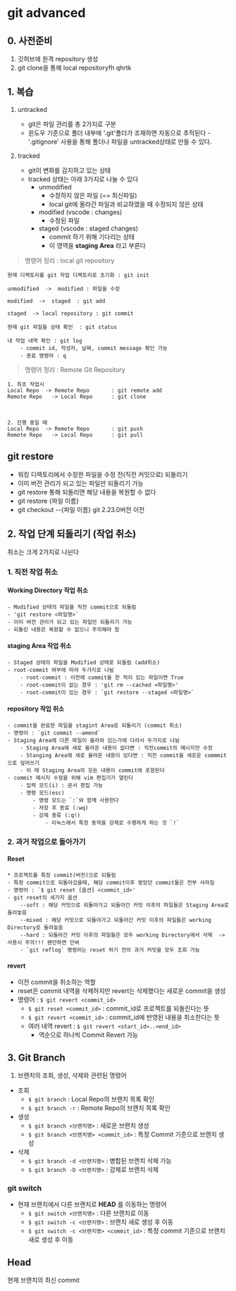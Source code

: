 # git advanced

## 0. 사전준비

1. 깃허브에 원격 repository 생성
2. git clone을 통해 local repositoryfh qhrtk

## 1. 복습

1. untracked
    - git은 파일 관리를 총 2가지로 구분
    - 윈도우 기준으로 폴더 내부에 '.git'폴더가 조재하면 자동으로 추적된다
    -'.gitignore' 사용을 통해 폴더나 파일을 untracked상태로 만들 수 있다.

2. tracked
    - git이 변화를 감지하고 있는 상태
    - tracked 상태는 아래 3가지로 나눌 수 있다
        - unmodified
            - 수정하지 않은 파일 (== 최신파일)
            - local git에 올라간 파일과 비교하였을 때 수정되지 않은 상태
        - modified (vscode : changes)
            - 수정된 파일
        - staged (vscode : staged changes)
            - commit 하기 위해 기다리는 상태
            - 이 영역을 __staging Area__ 라고 부른다

> 명령어 정리 : local git repository
```
현재 디렉토리를 git 작업 디렉토리로 초기화 : git init

unmodified  ->  modified : 파일을 수정

modified  ->  staged  : git add

staged  -> local repository : git commit

현재 git 파일들 상태 확인  : git status

내 작업 내역 확인 : git log
    - commit id, 작성자, 날짜, commit message 확인 가능
    - 종료 명령어 : q
```


> 명령어 정리 : Remote Git Repository
```
1. 최초 작업시
Local Repo  -> Remote Repo       : git remote add
Remote Repo   -> Local Repo      : git clone



2. 진행 중일 때 
Local Repo  -> Remote Repo       : git push
Remote Repo   -> Local Repo      : git pull

```

## git restore

- 워킹 디렉토리에서 수정한 파일을 수정 전(직전 커밋으로) 되돌리기
- 이미 버전 관리가 되고 있는 파일만 되돌리기 가능
- git restore 통해 되돌리면 해당 내용을 복원할 수 없다
- git restore {파일 이름}
- git checkout --{파일 이름}  git 2.23.0버전 이전

## 2. 작업 단계 되돌리기 (작업 취소)

취소는 크게 2가지로 나뉜다

### 1. 직전 작업 취소

#### Working Directory 작업 취소
    - Modified 상태의 파일을 직전 commit으로 되돌림
    - 'git restore <파일명>`
    - 이미 버전 관리가 되고 있는 파일만 되돌리기 가능
    - 되돌린 내용은 복원할 수 없으니 주의해야 함

#### staging Area 작업 취소
    - Staged 상태의 파일을 Modified 상태로 되돌림 (add취소)
    - root-commit 여부에 따라 두가지로 나뉨
        - root-commit : 이전에 commit을 한 적이 있는 파일이면 True
        - root-commit이 없는 경우 : 'git rm --cached <파일명>'
        - root-commit이 있는 경우 : `git restore --staged <파일명>`

#### repository 작업 취소
    - commit을 완료한 파일을 stagint Area로 되돌리기 (commit 취소)
    - 명령어 : `git commit --amend`
    - Staging Area에 다른 파일이 올라와 있는가에 다라서 두가지로 나뉨
        - Staging Area에 새로 올라온 내용이 없다면 : 직전commit의 메시지만 수정
        - Stanging Area에 새로 올라온 내용이 있다면 : 직전 commit을 새로운 commmit으로 덮어쓰기
        - 이 때 Staging Area의 모든 내용이 commit에 포함된다
    - commit 메시지 수정을 위해 vim 편집기가 열린다
        - 입력 모드(i) : 문서 편집 가능
        - 명령 모드(esc)
            - 명령 모드는 `:`와 함께 사용한다
            - 저장 후 종료 (:wq)
            - 강제 종류 (:q!)
                - 리눅스에서 특정 동작을 강제로 수행하게 하는 것 `!`

 
### 2. 과거 작업으로 돌아가기


#### Reset
    * 프로젝트를 특정 commit(버전)으로 되돌림
    - 특정 commit으로 되돌아갔을때, 해당 commit이후 쌓았던 commit들은 전부 사라짐
    - 명령어 : `$ git reset [옵션] <commit_id>'
    - git reset의 세가지 옵션
        --soft : 해당 커밋으로 되돌아가고 되돌아간 커밋 이후의 파일들은 Staging Area로 돌려놓음
        --mixed : 해당 커밋으로 되돌아가고 되돌아간 커밋 이후의 파일들은 working Directory로 돌려놓음
        --hard : 되돌아간 커밋 이후의 파일들은 모두 working Directory에서 삭제  -> 사용시 주의!!! 왠만하면 안써
        - `git reflog` 명령어는 reset 하기 전의 과거 커밋을 모두 조회 가능

#### revert

- 이전 commit을 취소하는 역할
- reset은 commit 내역을 삭제하지만 revert는 삭제했다는 새로운 commit을 생성
- 명령어 : `$ git revert <commit_id>`
    - `$ git reset <commit_id>` : commit_id로 프로젝트를 되돌린다는 뜻
    - `$ git revert <commit_id>` : commit_id에 반영된 내용을 취소한다는 뜻
    - 여러 내역 revert : `$ git revert <start_id>..<end_id>`
        - 역순으로 하나씩 Commit Revert 가능

## 3. Git Branch
1. 브랜치의 조회, 생성, 삭제와 관련된 명령어

- 조회
    - `$ git branch` : Local Repo의 브랜치 목록 확인
    - `$ git branch -r` : Remote Repo의 브랜치 목록 확인
- 생성
    - `$ git branch <브랜치명>` : 새로운 브랜치 생성
    - `$ git branch <브랜치명> <commit_id>` : 특정 Commit 기준으로 브랜치 생성
- 삭제
    - `$ git branch -d <브랜치명>` : 병합된 브랜치 삭제 가능
    - `$ git branch -D <브랜치명>` : 강제로 브랜치 삭제

### git switch

- 현재 브랜치에서 다른 브랜치로 __HEAD__ 를 이동하는 명령어
    - `$ git switch <브랜치명>` : 다른 브랜치로 이동
    - `$ git switch -c <브랜치명>` : 브랜치 새로 생성 후 이동
    - `$ git switch -c <브랜치명> <commit_id>` : 특정 commit 기준으로 브랜치 새로 생성 후 이동



## Head
현재 브랜치의 최신 commit



